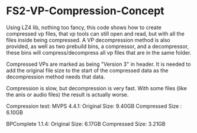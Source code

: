 # FS2-VP-Compression-Concept

Using LZ4 lib, nothing too fancy, this code shows how to create compressed vp files, that vp tools can still open and read, but with all the files inside being compressed.
A VP decompression method is also provided, as well as two prebuild bins, a compressor, and a decompressor, these bins will compress/decompress all vp files
that are in the same folder.

Compressed VPs are marked as being "Version 3" in header. 
It is needed to add the original file size to the start of the compressed data as the decompression method needs that data.

Compression is slow, but decompression is very fast. With some files (like the anis or audio files) the result is actually worse.

Compression test:
MVPS 4.4.1:
Original Size: 9.40GB
Compressed Size : 6.10GB


BPComplete 1.1.4:
Original Size: 6.17GB
Compressed Size: 3.21GB
